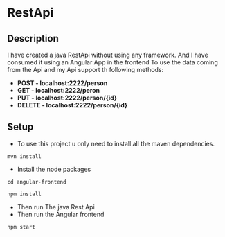 # RestApi
## Description 
I have created a java RestApi without using any framework.
And I have consumed it using an Angular App in the frontend
To use the data coming from the Api and my Api support th following methods:
- **POST - localhost:2222/person**
- **GET - localhost:2222/peron**
- **PUT - localhost:2222/person/{id}**
- **DELETE - localhost:2222/person/{id}**

## Setup
- To use this project u only need to install all the maven dependencies.
```
mvn install
```
- Install the node packages
```
cd angular-frontend
```
```
npm install
```
- Then run The java Rest Api
- Then run the Angular frontend
```
npm start
```